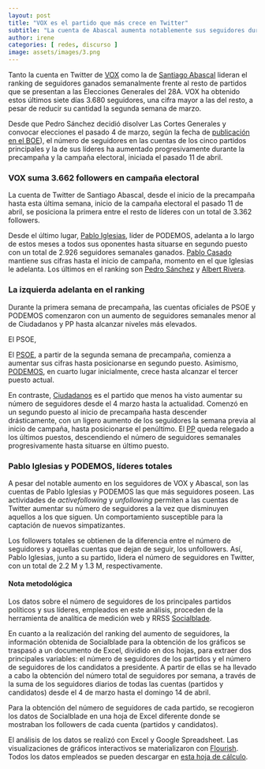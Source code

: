 ```yaml
---
layout: post
title: "VOX es el partido que más crece en Twitter"
subtitle: "La cuenta de Abascal aumenta notablemente sus seguidores durante la campaña electoral"
author: irene 
categories: [ redes, discurso ]
image: assets/images/3.png
---
```

Tanto la cuenta en Twitter de [VOX](https://twitter.com/vox_es) como la de [Santiago Abascal](https://twitter.com/Santi_ABASCAL) lideran el ranking de seguidores ganados semanalmente frente al resto de partidos que se presentan a las Elecciones Generales del 28A. VOX ha obtenido estos últimos siete días 3.680 seguidores, una cifra mayor a las del resto, a pesar de reducir su cantidad la segunda semana de marzo.

Desde que Pedro Sánchez decidió disolver Las Cortes Generales y convocar elecciones el pasado 4 de marzo, según la fecha de [publicación en el BOE](https://www.boe.es/boe/dias/2019/03/05/pdfs/BOE-A-2019-3109.pdf)), el número de seguidores en las cuentas de los cinco partidos principales y la de sus líderes ha aumentado progresivamente durante la precampaña y la campaña electoral, iniciada el pasado 11 de abril. 

### VOX suma 3.662 followers en campaña electoral

<div class="flourish-embed" data-src="visualisation/295451"></div><script src="https://public.flourish.studio/resources/embed.js"></script>

La cuenta de Twitter de Santiago Abascal, desde el inicio de la precampaña hasta esta última semana, inicio de la campaña electoral el pasado 11 de abril, se posiciona la primera entre el resto de líderes con un total de 3.362 followers.

Desde el último lugar, [Pablo Iglesias](https://twitter.com/Pablo_Iglesias_), líder de PODEMOS, adelanta a lo largo de estos meses a todos sus oponentes hasta situarse en segundo puesto con un total de 2.926 seguidores semanales ganados. [Pablo Casado](https://twitter.com/pablocasado_) mantiene sus cifras hasta el inicio de campaña, momento en el que Iglesias le adelanta. Los últimos en el ranking son [Pedro Sánchez](https://twitter.com/sanchezcastejon) y [Albert Rivera](https://twitter.com/Albert_Rivera). 

### La izquierda adelanta en el ranking

<div class="flourish-embed" data-src="visualisation/299351"></div><script src="https://public.flourish.studio/resources/embed.js"></script>

Durante la primera semana de precampaña, las cuentas oficiales de PSOE y PODEMOS comenzaron con un aumento de seguidores semanales menor al de Ciudadanos y PP hasta alcanzar niveles más elevados. 

El PSOE,

El [PSOE](https://twitter.com/PSOE), a partir de la segunda semana de precampaña, comienza a aumentar sus cifras hasta posicionarse en segundo puesto. Asimismo, [PODEMOS](https://twitter.com/ahorapodemos), en cuarto lugar inicialmente, crece hasta alcanzar el tercer puesto actual.

En contraste, [Ciudadanos](https://twitter.com/CiudadanosCs) es el partido que menos ha visto aumentar su número de seguidores desde el 4 marzo hasta la actualidad. Comenzó en un segundo puesto al inicio de precampaña hasta descender drásticamente, con un ligero aumento de los seguidores la semana previa al inicio de campaña, hasta posicionarse el penúltimo. El [PP](https://twitter.com/populares) queda relegado a los últimos puestos, descendiendo el número de seguidores semanales progresivamente hasta situarse en último puesto.

### Pablo Iglesias y PODEMOS, líderes totales

A pesar del notable aumento en los seguidores de VOX y Abascal, son las cuentas de Pablo Iglesias y PODEMOS las que más seguidores poseen. Las actividades de *activefollowing* y *unfollowing* permiten a las cuentas de Twitter aumentar su número de seguidores a la vez que disminuyen aquellos a los que siguen. Un comportamiento susceptible para la captación de nuevos simpatizantes. 

<div class="flourish-embed" data-src="visualisation/300604"></div><script src="https://public.flourish.studio/resources/embed.js"></script>

Los followers totales se obtienen de la diferencia entre el número de seguidores y aquellas cuentas que dejan de seguir, los unfollowers. Así, Pablo Iglesias, junto a su partido, lidera el número de seguidores en Twitter, con un total de 2.2 M y 1.3 M, respectivamente.

<div class="alert alert-secondary" role="alert">
  <h4 class="alert-heading">Nota metodológica</h4>
  <p>Los datos sobre el número de seguidores de los principales partidos políticos y sus líderes, empleados en este análisis, proceden de la herramienta de analítica de medición web y RRSS <a href="https://www.google.com/url?q=https://socialblade.com/twitter/&amp;sa=D&amp;ust=1555429004402000">Socialblade</a>.</p>
  <p>En cuanto a la realización del ranking del aumento de seguidores, la información obtenida de Socialblade para la obtención de los gráficos se traspasó a un documento de Excel, dividido en dos hojas, para extraer dos principales variables: el número de seguidores de los partidos y el número de seguidores de los candidatos a presidente. A partir de ellas se ha llevado a cabo la obtención del número total de seguidores por semana, a través de la suma de los seguidores diarios de todas las cuentas (partidos y candidatos) desde el 4 de marzo hasta el domingo 14 de abril.</p>
  <p>Para la obtención del número de seguidores de cada partido, se recogieron los datos de Socialblade en una hoja de Excel diferente donde se mostraban los followers de cada cuenta (partidos y candidatos).</p>
  <p>El análisis de los datos se realizó con Excel y Google Spreadsheet. Las visualizaciones de gráficos interactivos se materializaron con <a href="https://flourish.studio/">Flourish</a>. Todos los datos empleados se pueden descargar en <a href="https://docs.google.com/spreadsheets/d/14sndkp1rUlVYaqFKeoilzXKPHQL728KZY0doWR-7Lz4/edit?usp=sharing">esta hoja de cálculo</a>.</p>
</div>


 




